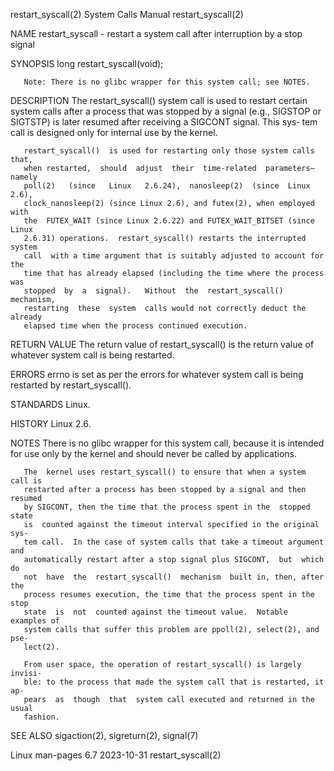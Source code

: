 restart_syscall(2)            System Calls Manual           restart_syscall(2)

NAME
       restart_syscall  -  restart  a system call after interruption by a stop
       signal

SYNOPSIS
       long restart_syscall(void);

       Note: There is no glibc wrapper for this system call; see NOTES.

DESCRIPTION
       The restart_syscall() system call is used  to  restart  certain  system
       calls  after  a  process that was stopped by a signal (e.g., SIGSTOP or
       SIGTSTP) is later resumed after receiving a SIGCONT signal.  This  sys‐
       tem call is designed only for internal use by the kernel.

       restart_syscall()  is used for restarting only those system calls that,
       when restarted,  should  adjust  their  time-related  parameters—namely
       poll(2)   (since   Linux   2.6.24),  nanosleep(2)  (since  Linux  2.6),
       clock_nanosleep(2) (since Linux 2.6), and futex(2), when employed  with
       the  FUTEX_WAIT (since Linux 2.6.22) and FUTEX_WAIT_BITSET (since Linux
       2.6.31) operations.  restart_syscall() restarts the interrupted  system
       call  with a time argument that is suitably adjusted to account for the
       time that has already elapsed (including the time where the process was
       stopped  by  a  signal).   Without  the  restart_syscall()   mechanism,
       restarting  these  system  calls would not correctly deduct the already
       elapsed time when the process continued execution.

RETURN VALUE
       The return value of restart_syscall() is the return value  of  whatever
       system call is being restarted.

ERRORS
       errno  is  set  as  per  the  errors  for whatever system call is being
       restarted by restart_syscall().

STANDARDS
       Linux.

HISTORY
       Linux 2.6.

NOTES
       There is no glibc wrapper for this system call, because it is  intended
       for use only by the kernel and should never be called by applications.

       The  kernel uses restart_syscall() to ensure that when a system call is
       restarted after a process has been stopped by a signal and then resumed
       by SIGCONT, then the time that the process spent in the  stopped  state
       is  counted against the timeout interval specified in the original sys‐
       tem call.  In the case of system calls that take a timeout argument and
       automatically restart after a stop signal plus SIGCONT,  but  which  do
       not  have  the  restart_syscall()  mechanism  built in, then, after the
       process resumes execution, the time that the process spent in the  stop
       state  is  not  counted against the timeout value.  Notable examples of
       system calls that suffer this problem are ppoll(2), select(2), and pse‐
       lect(2).

       From user space, the operation of restart_syscall() is largely  invisi‐
       ble: to the process that made the system call that is restarted, it ap‐
       pears  as  though  that  system call executed and returned in the usual
       fashion.

SEE ALSO
       sigaction(2), sigreturn(2), signal(7)

Linux man-pages 6.7               2023-10-31                restart_syscall(2)
